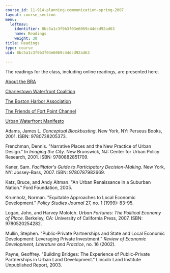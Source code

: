 ```yaml
---
course_id: 11-914-planning-communication-spring-2007
layout: course_section
menu:
  leftnav:
    identifier: 8bc5a1c3f9b3f03e6069c44dcd92ad63
    name: Readings
    weight: 30
title: Readings
type: course
uid: 8bc5a1c3f9b3f03e6069c44dcd92ad63

---
```


The readings for the class, including online readings, are presented here.

[About the BRA](http://www.cityofboston.gov/bra/HomePageUtils/about_us.asp)

[Charlestown Waterfront Coalition](http://cwcinfo.blogspot.in/)

[The Boston Harbor Association](http://www.tbha.org/)

[The Friends of Fort Point Channel](http://friendsoffortpointchannel.org/)

[Urban Waterfront Manifesto](http://www.waterfrontcenter.org/about/manifesto.html)

Adams, James L. _Conceptual Blockbusting_. New York, NY: Perseus Books, 2001. ISBN: 9780738205373.

Frenchman, Dennis. "Narrative Places and the New Practice of Urban Design." In _Imaging the City_. New Brunswick, NJ: Center for Urban Policy Research, 2001. ISBN: 9780882851709.

Kaner, Sam. _Facilitator's Guide to Participatory Decision-Making_. New York, NY: Jossey-Bass, 2007. ISBN: 9780787982669.

Katz, Bruce, and Andy Altman. "An Urban Renaissance in a Suburban Nation." Ford Foundation, 2005.

Krumholz, Norman. "Equitable Approaches to Local Economic Development." _Policy Studies Journal_ 27, no. 1 (1999): 83-95.

Logan, John, and Harvey Molotch. _Urban Fortunes: The Political Economy of Place_. Berkeley, CA: University of California Press, 2007. ISBN: 9780520254282.

Mullin, Stephen. "Public-Private Partnerships and State and Local Economic Development: Leveraging Private Investment." _Review of Economic Development, Literature and Practice_, no. 16 (2002).

Payne, Geoffrey. "Building Bridges: The Experience of Public-Private Partnerships in Urban Land Development." Lincoln Land Institute Unpublished Report, 2003.